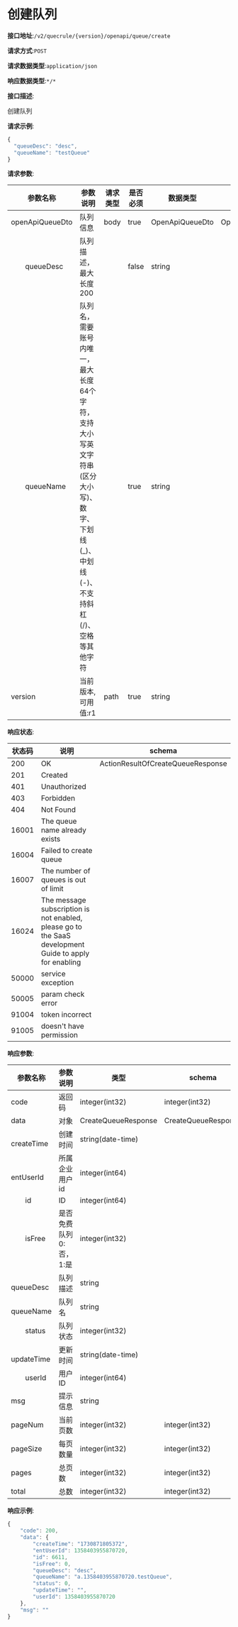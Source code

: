 # 创建队列


**接口地址**:`/v2/quecrule/{version}/openapi/queue/create`


**请求方式**:`POST`


**请求数据类型**:`application/json`


**响应数据类型**:`*/*`


**接口描述**:<p>创建队列</p>



**请求示例**:


```javascript
{
  "queueDesc": "desc",
  "queueName": "testQueue"
}
```


**请求参数**:


| 参数名称              | 参数说明                                                     | 请求类型 | 是否必须 | 数据类型        | schema          |
| --------------------- | ------------------------------------------------------------ | -------- | -------- | --------------- | --------------- |
| openApiQueueDto       | 队列信息                                                     | body     | true     | OpenApiQueueDto | OpenApiQueueDto |
| &emsp;&emsp;queueDesc | 队列描述，最大长度200                                        |          | false    | string          |                 |
| &emsp;&emsp;queueName | 队列名，需要账号内唯一，最大长度64个字符，支持大小写英文字符串(区分大小写)、数字、下划线(_)、中划线(-)、不支持斜杠(/)、空格等其他字符 |          | true     | string          |                 |
| version               | 当前版本,可用值:r1                                           | path     | true     | string          |                 |


**响应状态**:


| 状态码 | 说明                                                         | schema                            |
| ------ | ------------------------------------------------------------ | --------------------------------- |
| 200    | OK                                                           | ActionResultOfCreateQueueResponse |
| 201    | Created                                                      |                                   |
| 401    | Unauthorized                                                 |                                   |
| 403    | Forbidden                                                    |                                   |
| 404    | Not Found                                                    |                                   |
| 16001  | The queue name already exists                                |                                   |
| 16004  | Failed to create queue                                       |                                   |
| 16007  | The number of queues is out of limit                         |                                   |
| 16024  | The message subscription is not enabled, please go to the SaaS development Guide to apply for enabling |                                   |
| 50000  | service exception                                            |                                   |
| 50005  | param check error                                            |                                   |
| 91004  | token incorrect                                              |                                   |
| 91005  | doesn't have permission                                      |                                   |


**响应参数**:


| 参数名称               | 参数说明                | 类型                | schema              |
| ---------------------- | ----------------------- | ------------------- | ------------------- |
| code                   | 返回码                  | integer(int32)      | integer(int32)      |
| data                   | 对象                    | CreateQueueResponse | CreateQueueResponse |
| &emsp;&emsp;createTime | 创建时间                | string(date-time)   |                     |
| &emsp;&emsp;entUserId  | 所属企业用户id          | integer(int64)      |                     |
| &emsp;&emsp;id         | ID                      | integer(int64)      |                     |
| &emsp;&emsp;isFree     | 是否免费队列 0:否，1:是 | integer(int32)      |                     |
| &emsp;&emsp;queueDesc  | 队列描述                | string              |                     |
| &emsp;&emsp;queueName  | 队列名                  | string              |                     |
| &emsp;&emsp;status     | 队列状态                | integer(int32)      |                     |
| &emsp;&emsp;updateTime | 更新时间                | string(date-time)   |                     |
| &emsp;&emsp;userId     | 用户ID                  | integer(int64)      |                     |
| msg                    | 提示信息                | string              |                     |
| pageNum                | 当前页数                | integer(int32)      | integer(int32)      |
| pageSize               | 每页数量                | integer(int32)      | integer(int32)      |
| pages                  | 总页数                  | integer(int32)      | integer(int32)      |
| total                  | 总数                    | integer(int32)      | integer(int32)      |


**响应示例**:
```javascript
{
	"code": 200,
	"data": {
		"createTime": "1730871805372",
		"entUserId": 1358403955870720,
		"id": 6611,
		"isFree": 0,
		"queueDesc": "desc",
		"queueName": "a.1358403955870720.testQueue",
		"status": 0,
		"updateTime": "",
		"userId": 1358403955870720
	},
	"msg": ""
}
```
